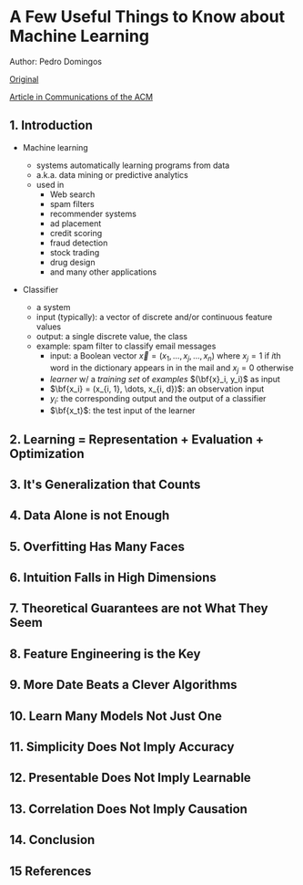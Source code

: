 # A Few Useful Things to Know about Machine Learning

Author: Pedro Domingos

[Original](https://tinyurl.com/y4fz3jja)

[Article in Communications of the ACM](https://tinyurl.com/kcd5ztd)


## 1. Introduction

+ Machine learning
  + systems automatically learning programs from data
  + a.k.a. data mining or predictive analytics
  + used in 
    + Web search
    + spam filters
    + recommender systems
    + ad placement
    + credit scoring
    + fraud detection
    + stock trading
    + drug design
    + and many other applications

+ Classifier
  + a system
  + input (typically): a vector of discrete and/or continuous feature values
  + output: a single discrete value, the class
  + example: spam filter to classify email messages
    + input: a Boolean vector $\vec{x} = (x_1, \dots, x_j, \dots, x_n)$ where $x_j = 1$ if $i$th word in the dictionary appears in in the mail and $x_j = 0$ otherwise
    + _learner_ w/ a _training set_ of _examples_ $(\bf{x}_i, y_i)$ as input
    + $\bf{x_i} = (x_{i, 1}, \dots, x_{i, d})$: an observation input
    + $y_i$: the corresponding output and the output of a classifier
    + $\bf{x_t}$:  the test input of the learner


## 2. Learning = Representation + Evaluation + Optimization




## 3. It's Generalization that Counts



## 4. Data Alone is not Enough




## 5. Overfitting Has Many Faces




## 6. Intuition Falls in High Dimensions





## 7. Theoretical Guarantees are not What They Seem




## 8. Feature Engineering is the Key




## 9. More Date Beats a Clever Algorithms




## 10. Learn Many Models Not Just One




## 11. Simplicity Does Not Imply Accuracy




## 12. Presentable Does Not Imply Learnable




## 13. Correlation Does Not Imply Causation



## 14. Conclusion 



## 15 References





